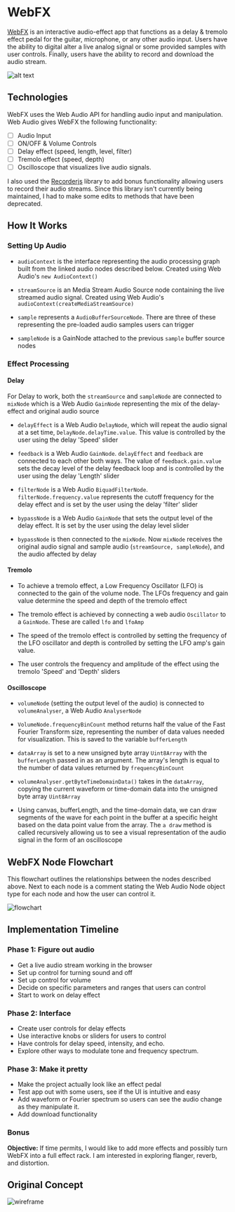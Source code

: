 # WebFX

[WebFX](https://www.joetessy.life/webfx "WebFX") is an interactive audio-effect app that functions as a delay & tremolo effect pedal for the guitar, microphone, or any other audio input. Users have the ability to digital alter a live analog signal or some provided samples with user controls. Finally, users have the ability to record and download the audio stream.

![alt text](./docs/webfx.png)

## Technologies

WebFX uses the Web Audio API for handling audio input and manipulation. Web Audio gives WebFX the following functionality:
- [ ] Audio Input
- [ ] ON/OFF & Volume Controls
- [ ] Delay effect (speed, length, level, filter)
- [ ] Tremolo effect (speed, depth)
- [ ] Oscilloscope that visualizes live audio signals.

I also used the [Recorderjs](https://github.com/mattdiamond/Recorderjs "Recorder.js") library to add bonus functionality allowing users to record their audio streams. Since this library isn't currently being maintained, I had to make some edits to methods that have been deprecated.

## How It Works

### Setting Up Audio

* ```audioContext``` is the interface representing the audio processing graph built from the linked audio nodes described below. Created using Web Audio's ```new AudioContext()```

* ```streamSource``` is an  Media Stream Audio Source node containing the live streamed audio signal. Created using Web Audio's ```audioContext(createMediaStreamSource)```

* ``` sample ``` represents a ``AudioBufferSourceNode``. There are three of these representing the pre-loaded audio samples users can trigger

*  ```sampleNode``` is a GainNode attached to the previous ```sample``` buffer source nodes

### Effect Processing

#### Delay

For Delay to work, both the ```streamSource``` and ```sampleNode``` are connected to ```mixNode``` which is a Web Audio ```GainNode``` representing the mix of the delay-effect and original audio source

* ```delayEffect``` is a Web Audio ```DelayNode```, which will repeat the audio signal at a set time, ```DelayNode.delayTime.value```. This value is controlled by the user using the delay 'Speed' slider

* ```feedback``` is a Web Audio ```GainNode```.  ```delayEffect``` and ```feedback``` are connected to each other both ways.  The value of ```feedback.gain.value``` sets the decay level of the delay feedback loop and is controlled by the user using the delay 'Length' slider

* ```filterNode``` is a Web Audio ```BiquadFilterNode```. ```filterNode.frequency.value``` represents the cutoff frequency for the delay effect and is set by the user using the delay 'filter' slider

* ```bypassNode``` is a Web Audio ```GainNode``` that sets the output level of the delay effect. It is set by the user using the delay level slider

* ```bypassNode``` is then connected to the ```mixNode```. Now ```mixNode``` receives the original audio signal and sample audio (```streamSource, sampleNode```), and the audio affected by delay

#### Tremolo

* To achieve a tremolo effect, a Low Frequency Oscillator (LFO) is connected to the gain of the volume node. The LFOs frequency and gain value determine the speed and depth of the tremolo effect

* The tremolo effect is achieved by connecting a web audio ```Oscillator``` to a ```GainNode```. These are called ```lfo``` and ```lfoAmp```

* The speed of the tremolo effect is controlled by setting the frequency of the LFO oscillator and depth is controlled by setting the LFO amp's gain value.

* The user controls the frequency and amplitude of the effect using the tremolo 'Speed' and 'Depth' sliders


#### Oscilloscope

* ```volumeNode``` (setting the output level of the audio) is connected to ```volumeAnalyser```, a Web Audio ```AnalyserNode```


* ```VolumeNode.frequencyBinCount``` method returns half the value of the Fast Fourier Transform size, representing the number of data values needed for visualization. This is saved to the variable ```bufferLength```

* ```dataArray``` is set to a new unsigned byte array ```Uint8Array``` with the ```bufferLength``` passed in as an argument. The array's length is equal to the number of data values returned by ```frequencyBinCount```

* `volumeAnalyser.getByteTimeDomainData()` takes in the ```dataArray```, copying the current waveform or time-domain data into the unsigned byte array ```Uint8Array```

* Using canvas, bufferLength, and the time-domain data, we can draw segments of the wave for each point in the buffer at a specific height based on the data point value from the array. The ```a draw``` method is called recursively allowing us to see a visual representation of the audio signal in the form of an oscilloscope

## WebFX Node Flowchart

This flowchart outlines the relationships between the nodes described above. Next to each node is a comment stating the Web Audio Node object type for each node and how the user can control it.

![flowchart](./docs/flowchart.png)

## Implementation Timeline

### Phase 1: Figure out audio
* Get a live audio stream working in the browser
* Set up control for turning sound and off
* Set up control for volume
* Decide on specific parameters and ranges that users can control
* Start to work on delay effect

### Phase 2: Interface
* Create user controls for delay effects
* Use interactive knobs or sliders for users to control
* Have controls for delay speed, intensity, and echo.
* Explore other ways to modulate tone and frequency spectrum.


### Phase 3: Make it pretty
* Make the project actually look like an effect pedal
* Test app out with some users, see if the UI is intuitive and easy
* Add waveform or Fourier spectrum so users can see the audio change as they manipulate it.
* Add download functionality

### Bonus
**Objective:** If time permits, I would like to add more effects and possibly turn WebFX into a full effect rack. I am interested in exploring flanger, reverb, and distortion.


## Original Concept

![wireframe](./docs/wireframe.png)
